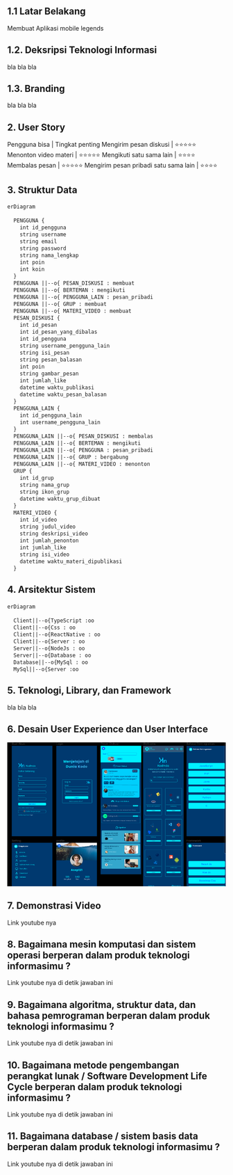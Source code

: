 ## 1.1 Latar Belakang

Membuat Aplikasi mobile legends

## 1.2. Deksripsi Teknologi Informasi

bla bla bla

## 1.3. Branding

bla bla bla

## 2. User Story

Pengguna bisa | Tingkat penting
Mengirim pesan diskusi | ⭐⭐⭐⭐⭐
Menonton video materi | ⭐⭐⭐⭐⭐
Mengikuti satu sama lain | ⭐⭐⭐⭐
Membalas pesan | ⭐⭐⭐⭐⭐
Mengirim pesan pribadi satu sama lain | ⭐⭐⭐⭐

## 3. Struktur Data
```mermaid
erDiagram

  PENGGUNA {
    int id_pengguna
    string username
    string email
    string password
    string nama_lengkap
    int poin
    int koin
  }
  PENGGUNA ||--o{ PESAN_DISKUSI : membuat
  PENGGUNA ||--o{ BERTEMAN : mengikuti
  PENGGUNA ||--o{ PENGGUNA_LAIN : pesan_pribadi
  PENGGUNA ||--o{ GRUP : membuat
  PENGGUNA ||--o{ MATERI_VIDEO : membuat
  PESAN_DISKUSI {
    int id_pesan
    int id_pesan_yang_dibalas
    int id_pengguna 
    string username_pengguna_lain
    string isi_pesan
    string pesan_balasan
    int poin
    string gambar_pesan
    int jumlah_like
    datetime waktu_publikasi
    datetime waktu_pesan_balasan
  }
  PENGGUNA_LAIN {
    int id_pengguna_lain
    int username_pengguna_lain
  }
  PENGGUNA_LAIN ||--o{ PESAN_DISKUSI : membalas
  PENGGUNA_LAIN ||--o{ BERTEMAN : mengikuti
  PENGGUNA_LAIN ||--o{ PENGGUNA : pesan_pribadi
  PENGGUNA_LAIN ||--o{ GRUP : bergabung
  PENGGUNA_LAIN ||--o{ MATERI_VIDEO : menonton
  GRUP {
    int id_grup
    string nama_grup
    string ikon_grup
    datetime waktu_grup_dibuat
  }
  MATERI_VIDEO {
    int id_video
    string judul_video
    string deskripsi_video
    int jumlah_penonton
    int jumlah_like
    string isi_video
    datetime waktu_materi_dipublikasi
  }
```

## 4. Arsitektur Sistem
```mermaid
erDiagram

  Client||--o{TypeScript :oo
  Client||--o{Css : oo
  Client||--o{ReactNative : oo
  Client||--o{Server : oo
  Server||--o{NodeJs : oo
  Server||--o{Database : oo
  Database||--o{MySql : oo
  MySql||--o{Server :oo
```
## 5. Teknologi, Library, dan Framework

bla bla bla

## 6. Desain User Experience dan User Interface

![Contoh](https://github.com/fahrizap/Kodein/blob/main/Screenshot%202023-10-25%20091942.png?raw=true)

## 7. Demonstrasi Video

Link youtube nya

## 8. Bagaimana mesin komputasi dan sistem operasi berperan dalam produk teknologi informasimu ?

Link youtube nya di detik jawaban ini

## 9. Bagaimana algoritma, struktur data, dan bahasa pemrograman berperan dalam produk teknologi informasimu ?

Link youtube nya di detik jawaban ini

## 10. Bagaimana metode pengembangan perangkat lunak / Software Development Life Cycle berperan dalam produk teknologi informasimu ?

Link youtube nya di detik jawaban ini

## 11. Bagaimana database / sistem basis data berperan dalam produk teknologi informasimu ?

Link youtube nya di detik jawaban ini

